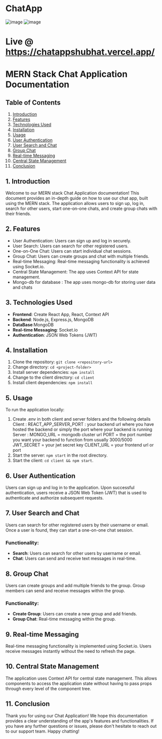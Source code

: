# ChatApp

![image](https://github.com/shubhatRashid/ChatApp/assets/106548827/cbf7a0d8-34e3-421d-bd97-6ccc6388a00c)
![image](https://github.com/shubhatRashid/ChatApp/assets/106548827/e8bd6cdc-4acc-4b58-aba5-e03ee7cdf354)

# Live @ https://chatappshubhat.vercel.app/
# MERN Stack Chat Application Documentation

## Table of Contents
1. [Introduction](#introduction)
2. [Features](#features)
3. [Technologies Used](#technologies-used)
4. [Installation](#installation)
5. [Usage](#usage)
6. [User Authentication](#user-authentication)
7. [User Search and Chat](#user-search-and-chat)
8. [Group Chat](#group-chat)
9. [Real-time Messaging](#real-time-messaging)
10. [Central State Management](#central-state-management)
11. [Conclusion](#conclusion)

## 1. Introduction
Welcome to our MERN stack Chat Application documentation! This document provides an in-depth guide on how to use our chat app, built using the MERN stack. The application allows users to sign up, log in, search for other users, start one-on-one chats, and create group chats with their friends.

## 2. Features
- User Authentication: Users can sign up and log in securely.
- User Search: Users can search for other registered users.
- One-on-One Chat: Users can start individual chat sessions.
- Group Chat: Users can create groups and chat with multiple friends.
- Real-time Messaging: Real-time messaging functionality is achieved using Socket.io.
- Central State Management: The app uses Context API for state management.
- Mongo-db for database : The app uses mongo-db for storing user data and chats

## 3. Technologies Used
- **Frontend**: Create React App, React, Context API
- **Backend**: Node.js, Express.js, MongoDB
- **DataBase**:MongoDB
- **Real-time Messaging**: Socket.io
- **Authentication**: JSON Web Tokens (JWT)

## 4. Installation
1. Clone the repository: `git clone <repository-url>`
2. Change directory: `cd <project-folder>`
3. Install server dependencies: `npm install`
4. Change to the client directory: `cd client`
5. Install client dependencies: `npm install`

## 5. Usage
To run the application locally:
1. Create .env in both client and server folders and the following details
     Client : REACT_APP_SERVER_PORT : your backend url where you have hosted the backend or simply the port where your backend is running
     Server : MONGO_URL = mongodb cluster url
              PORT = the port number you want your backend to function from usually 3000/5000
              JWT_SECRET = your jwt secret key
              CLIENT_URL = your frontend url or port
2. Start the server: `npm start` in the root directory.
3. Start the client: `cd client && npm start`.
   

## 6. User Authentication
Users can sign up and log in to the application. Upon successful authentication, users receive a JSON Web Token (JWT) that is used to authenticate and authorize subsequent requests.

## 7. User Search and Chat
Users can search for other registered users by their username or email. Once a user is found, they can start a one-on-one chat session.

### Functionality:
- **Search**: Users can search for other users by username or email.
- **Chat**: Users can send and receive text messages in real-time.

## 8. Group Chat
Users can create groups and add multiple friends to the group. Group members can send and receive messages within the group.

### Functionality:
- **Create Group**: Users can create a new group and add friends.
- **Group Chat**: Real-time messaging within the group.

## 9. Real-time Messaging
Real-time messaging functionality is implemented using Socket.io. Users receive messages instantly without the need to refresh the page.

## 10. Central State Management
The application uses Context API for central state management. This allows components to access the application state without having to pass props through every level of the component tree.

## 11. Conclusion
Thank you for using our Chat Application! We hope this documentation provides a clear understanding of the app's features and functionalities. If you have any further questions or issues, please don't hesitate to reach out to our support team. Happy chatting!
